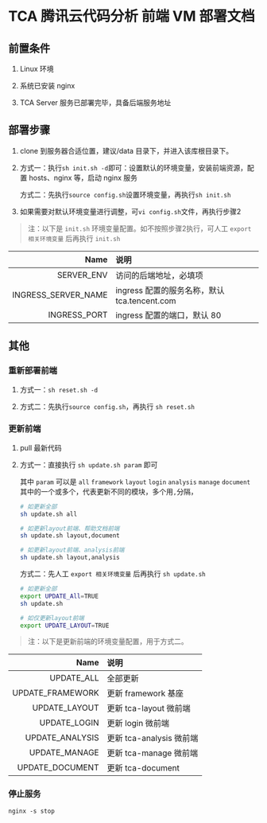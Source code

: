 # TCA 腾讯云代码分析 前端 VM 部署文档

## 前置条件

1. Linux 环境

2. 系统已安装 nginx

3. TCA Server 服务已部署完毕，具备后端服务地址

## 部署步骤

1. clone 到服务器合适位置，建议/data 目录下，并进入该库根目录下。

2. 方式一：执行`sh init.sh -d`即可：设置默认的环境变量，安装前端资源，配置 hosts、nginx 等，启动 nginx 服务

    方式二：先执行`source config.sh`设置环境变量，再执行`sh init.sh`

3. 如果需要对默认环境变量进行调整，可`vi config.sh`文件，再执行步骤2

> 注：以下是 `init.sh` 环境变量配置。如不按照步骤2执行，可人工 `export 相关环境变量` 后再执行 `init.sh`

|                      Name | 说明                                                      |
| ------------------------: | :-------------------------------------------------------- |
|                SERVER_ENV | 访问的后端地址，必填项                                    |
|       INGRESS_SERVER_NAME | ingress 配置的服务名称，默认 tca.tencent.com              |
|              INGRESS_PORT | ingress 配置的端口，默认 80                               |

## 其他

### 重新部署前端

1. 方式一：`sh reset.sh -d`

2. 方式二：先执行`source config.sh`，再执行 `sh reset.sh`

### 更新前端

1. pull 最新代码

2. 方式一：直接执行 `sh update.sh param` 即可

    其中 `param` 可以是 `all` `framework` `layout` `login` `analysis` `manage` `document` 其中的一个或多个，代表更新不同的模块，多个用`,`分隔，

    ```bash
    # 如更新全部
    sh update.sh all

    # 如更新layout前端、帮助文档前端
    sh update.sh layout,document

    # 如更新layout前端、analysis前端
    sh update.sh layout,analysis
    ```

    方式二：先人工 `export 相关环境变量` 后再执行 `sh update.sh`

    ```bash
    # 如更新全部
    export UPDATE_All=TRUE
    sh update.sh

    # 如仅更新layout前端
    export UPDATE_LAYOUT=TRUE
    ```

> 注：以下是更新前端的环境变量配置，用于方式二。

|            Name | 说明                 |
| --------------: | :------------------- |
|      UPDATE_ALL | 全部更新             |
|     UPDATE_FRAMEWORK | 更新 framework 基座     |
|   UPDATE_LAYOUT | 更新 tca-layout 微前端   |
|    UPDATE_LOGIN | 更新 login 微前端    |
| UPDATE_ANALYSIS | 更新 tca-analysis 微前端 |
| UPDATE_MANAGE | 更新 tca-manage 微前端 |
|     UPDATE_DOCUMENT | 更新 tca-document     |

### 停止服务

`nginx -s stop`

